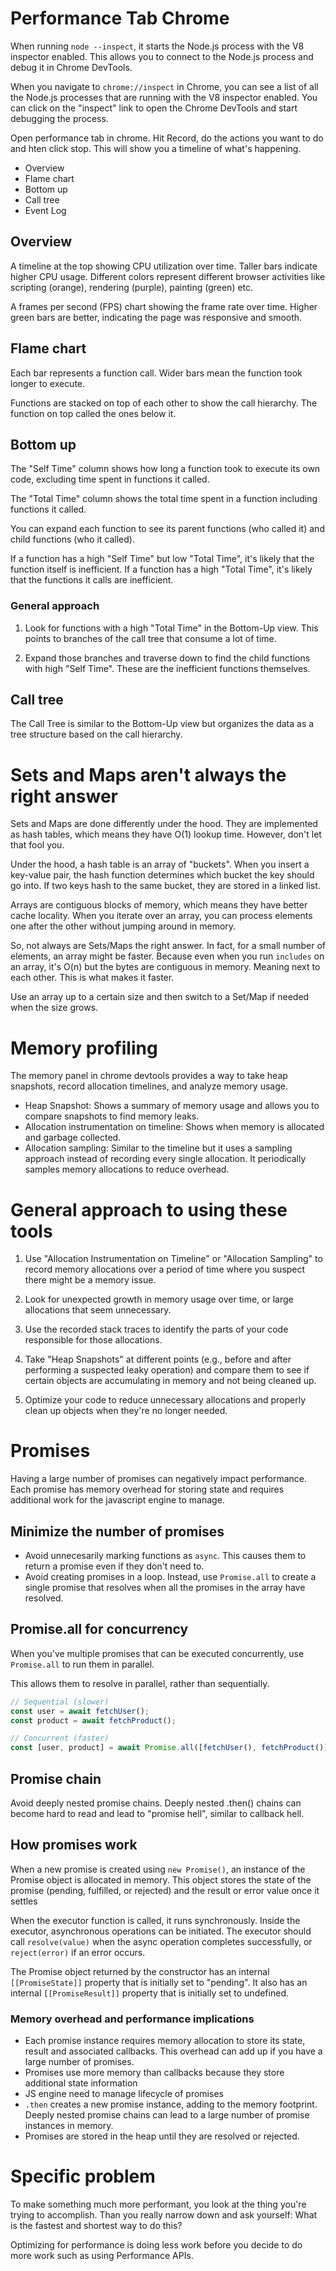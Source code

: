 # Performance Tab Chrome

When running `node --inspect`, it starts the Node.js process with the V8 inspector enabled. This allows you to connect to the Node.js process and debug it in Chrome DevTools.

When you navigate to `chrome://inspect` in Chrome, you can see a list of all the Node.js processes that are running with the V8 inspector enabled. You can click on the "inspect" link to open the Chrome DevTools and start debugging the process.

Open performance tab in chrome. Hit Record, do the actions you want to do and hten click stop. This will show you a timeline of what's happening.

- Overview
- Flame chart
- Bottom up
- Call tree
- Event Log

## Overview

A timeline at the top showing CPU utilization over time. Taller bars indicate higher CPU usage. Different colors represent different browser activities like scripting (orange), rendering (purple), painting (green) etc.

A frames per second (FPS) chart showing the frame rate over time. Higher green bars are better, indicating the page was responsive and smooth.

## Flame chart

Each bar represents a function call. Wider bars mean the function took longer to execute.

Functions are stacked on top of each other to show the call hierarchy. The function on top called the ones below it.

## Bottom up

The "Self Time" column shows how long a function took to execute its own code, excluding time spent in functions it called.

The "Total Time" column shows the total time spent in a function including functions it called.

You can expand each function to see its parent functions (who called it) and child functions (who it called).

If a function has a high "Self Time" but low "Total Time", it's likely that the function itself is inefficient. If a function has a high "Total Time", it's likely that the functions it calls are inefficient.

### General approach

1. Look for functions with a high "Total Time" in the Bottom-Up view. This points to branches of the call tree that consume a lot of time.

2. Expand those branches and traverse down to find the child functions with high "Self Time". These are the inefficient functions themselves.

## Call tree

The Call Tree is similar to the Bottom-Up view but organizes the data as a tree structure based on the call hierarchy.

# Sets and Maps aren't always the right answer

Sets and Maps are done differently under the hood. They are implemented as hash tables, which means they have O(1) lookup time. However, don't let that fool you.

Under the hood, a hash table is an array of "buckets". When you insert a key-value pair, the hash function determines which bucket the key should go into. If two keys hash to the same bucket, they are stored in a linked list.

Arrays are contiguous blocks of memory, which means they have better cache locality. When you iterate over an array, you can process elements one after the other without jumping around in memory.

So, not always are Sets/Maps the right answer. In fact, for a small number of elements, an array might be faster. Because even when you run `includes` on an array, it's O(n) but the bytes are contiguous in memory. Meaning next to each other. This is what makes it faster.

Use an array up to a certain size and then switch to a Set/Map if needed when the size grows.

# Memory profiling

The memory panel in chrome devtools provides a way to take heap snapshots, record allocation timelines, and analyze memory usage.

- Heap Snapshot: Shows a summary of memory usage and allows you to compare snapshots to find memory leaks.
- Allocation instrumentation on timeline: Shows when memory is allocated and garbage collected.
- Allocation sampling: Similar to the timeline but it uses a sampling approach instead of recording every single allocation. It periodically samples memory allocations to reduce overhead.

# General approach to using these tools

1. Use "Allocation Instrumentation on Timeline" or "Allocation Sampling" to record memory allocations over a period of time where you suspect there might be a memory issue.

2. Look for unexpected growth in memory usage over time, or large allocations that seem unnecessary.

3. Use the recorded stack traces to identify the parts of your code responsible for those allocations.

4. Take "Heap Snapshots" at different points (e.g., before and after performing a suspected leaky operation) and compare them to see if certain objects are accumulating in memory and not being cleaned up.

5. Optimize your code to reduce unnecessary allocations and properly clean up objects when they're no longer needed.

# Promises

Having a large number of promises can negatively impact performance. Each promise has memory overhead for storing state and requires additional work for the javascript engine to manage.

## Minimize the number of promises

- Avoid unnecesarily marking functions as `async`. This causes them to return a promise even if they don't need to.
- Avoid creating promises in a loop. Instead, use `Promise.all` to create a single promise that resolves when all the promises in the array have resolved.

## Promise.all for concurrency

When you've multiple promises that can be executed concurrently, use `Promise.all` to run them in parallel.

This allows them to resolve in parallel, rather than sequentially.

```js
// Sequential (slower)
const user = await fetchUser();
const product = await fetchProduct();

// Concurrent (faster)
const [user, product] = await Promise.all([fetchUser(), fetchProduct()]);
```

## Promise chain

Avoid deeply nested promise chains. Deeply nested .then() chains can become hard to read and lead to "promise hell", similar to callback hell.

## How promises work

When a new promise is created using `new Promise()`, an instance of the Promise object is allocated in memory. This object stores the state of the promise (pending, fulfilled, or rejected) and the result or error value once it settles

When the executor function is called, it runs synchronously. Inside the executor, asynchronous operations can be initiated. The executor should call `resolve(value)` when the async operation completes successfully, or `reject(error)` if an error occurs.

The Promise object returned by the constructor has an internal `[[PromiseState]]` property that is initially set to "pending". It also has an internal `[[PromiseResult]]` property that is initially set to undefined.

### Memory overhead and performance implications

- Each promise instance requires memory allocation to store its state, result and associated callbacks. This overhead can add up if you have a large number of promises.
- Promises use more memory than callbacks because they store additional state information
- JS engine need to manage lifecycle of promises
- `.then` creates a new promise instance, adding to the memory footprint. Deeply nested promise chains can lead to a large number of promise instances in memory.
- Promises are stored in the heap until they are resolved or rejected.

# Specific problem

To make something much more performant, you look at the thing you're trying to accomplish. Than you really narrow down and ask yourself: What is the fastest and shortest way to do this?

Optimizing for performance is doing less work before you decide to do more work such as using Performance APIs.
